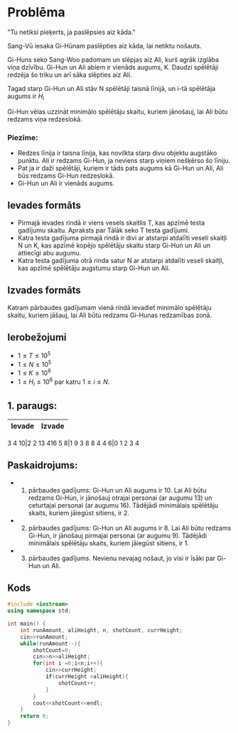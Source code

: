 
# Problēma
"Tu netiksi pieķerts, ja paslēpsies aiz kāda."

Sang-Vū iesaka Gi-Hūnam paslēpties aiz kāda, lai netiktu nošauts.

Gi-Huns seko Sang-Woo padomam un slēpjas aiz Ali, kurš agrāk izglāba viņa dzīvību. Gi-Hun un Ali abiem ir vienāds augums,
K. Daudzi spēlētāji redzēja šo triku un arī sāka slēpties aiz Ali.

Tagad starp Gi-Hun un Ali stāv N spēlētāji taisnā līnijā, un i-tā spēlētāja augums ir $H_i$​

Gi-Hun vēlas uzzināt minimālo spēlētāju skaitu, kuriem jānošauj, lai Ali būtu redzams viņa redzeslokā.

### Piezīme:
- Redzes līnija ir taisna līnija, kas novilkta starp divu objektu augstāko punktu. Ali ir redzams Gi-Hun, ja neviens starp viņiem nešķērso šo līniju.
- Pat ja ir daži spēlētāji, kuriem ir tāds pats augums kā Gi-Hun un Ali, Ali būs redzams Gi-Hun redzeslokā.
- Gi-Hun un Ali ir vienāds augums.
## Ievades formāts
- Pirmajā ievades rindā ir viens vesels skaitlis
T, kas apzīmē testa gadījumu skaitu. Apraksts par
Tālāk seko T testa gadījumi.
- Katra testa gadījuma pirmajā rindā ir divi ar atstarpi atdalīti veseli skaitļi
N un
K, kas apzīmē kopējo spēlētāju skaitu starp Gi-Hun un Ali un attiecīgi abu augumu.
- Katra testa gadījuma otrā rinda satur
N ar atstarpi atdalīti veseli skaitļi, kas apzīmē spēlētāju augstumu starp Gi-Hun un Ali.

## Izvades formāts
Katram pārbaudes gadījumam vienā rindā ievadiet minimālo spēlētāju skaitu, kuriem jāšauj, lai Ali būtu redzams Gi-Hunas redzamības zonā.

## Ierobežojumi
 - $1≤T≤10^5$
 - $1≤N≤10^5$
 - $1≤K≤10^6$
 - $1≤H_i≤10^6$ par katru $1≤i≤N.$

## 1. paraugs:
Ievade | Izvade
-|-
3
4 10|2
2 13 416
5 8|1
9 3 8 8 4
4 6|0
1 2 3 4

## Paskaidrojums:
- 1. pārbaudes gadījums: Gi-Hun un Ali augums ir 10. Lai Ali būtu redzams Gi-Hun, ir jānošauj otrajai personai (ar augumu 13) un ceturtajai personai (ar augumu 16). Tādējādi minimālais spēlētāju skaits, kuriem jāiegūst sitiens, ir 2.

- 2. pārbaudes gadījums: Gi-Hun un Ali augums ir 8. Lai Ali būtu redzams Gi-Hun, ir jānošauj pirmajai personai (ar augumu 9). Tādējādi minimālais spēlētāju skaits, kuriem jāiegūst sitiens, ir 1.

- 3. pārbaudes gadījums. Nevienu nevajag nošaut, jo visi ir īsāki par Gi-Hun un Ali.

## Kods
```cpp
#include <iostream>
using namespace std;

int main() {
	int runAmount, aliHeight, n, shotCount, currHeight;
	cin>>runAmount;
	while(runAmount--){
        shotCount=0;
	    cin>>n>>aliHeight;
	    for(int i =0;i<n;i++){
            cin>>currHeight;
	        if(currHeight >aliHeight){
                shotCount++;
            }
	    }
        cout<<shotCount<<endl;
	}
	return 0;
}

```